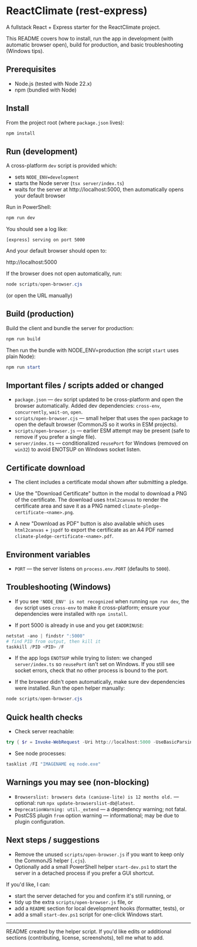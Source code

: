 # ReactClimate (rest-express)

A fullstack React + Express starter for the ReactClimate project.

This README covers how to install, run the app in development (with automatic browser open), build for production, and basic troubleshooting (Windows tips).

## Prerequisites

- Node.js (tested with Node 22.x)
- npm (bundled with Node)

## Install

From the project root (where `package.json` lives):

```powershell
npm install
```

## Run (development)

A cross-platform `dev` script is provided which:
- sets `NODE_ENV=development`
- starts the Node server (`tsx server/index.ts`)
- waits for the server at http://localhost:5000, then automatically opens your default browser

Run in PowerShell:

```powershell
npm run dev
```

You should see a log like:

```
[express] serving on port 5000
```

And your default browser should open to:

http://localhost:5000

If the browser does not open automatically, run:

```powershell
node scripts/open-browser.cjs
```

(or open the URL manually)

## Build (production)

Build the client and bundle the server for production:

```powershell
npm run build
```

Then run the bundle with NODE_ENV=production (the script `start` uses plain Node):

```powershell
npm run start
```

## Important files / scripts added or changed

- `package.json` — `dev` script updated to be cross-platform and open the browser automatically. Added dev dependencies: `cross-env`, `concurrently`, `wait-on`, `open`.
- `scripts/open-browser.cjs` — small helper that uses the `open` package to open the default browser (CommonJS so it works in ESM projects).
- `scripts/open-browser.js` — earlier ESM attempt may be present (safe to remove if you prefer a single file).
- `server/index.ts` — conditionalized `reusePort` for Windows (removed on `win32`) to avoid ENOTSUP on Windows socket listen.

## Certificate download

- The client includes a certificate modal shown after submitting a pledge.
- Use the "Download Certificate" button in the modal to download a PNG of the certificate. The download uses `html2canvas` to render the certificate area and save it as a PNG named `climate-pledge-certificate-<name>.png`.

- A new "Download as PDF" button is also available which uses `html2canvas` + `jspdf` to export the certificate as an A4 PDF named `climate-pledge-certificate-<name>.pdf`.



## Environment variables

- `PORT` — the server listens on `process.env.PORT` (defaults to `5000`).

## Troubleshooting (Windows)

- If you see `'NODE_ENV' is not recognized` when running `npm run dev`, the `dev` script uses `cross-env` to make it cross-platform; ensure your dependencies were installed with `npm install`.

- If port 5000 is already in use and you get `EADDRINUSE`:

```powershell
netstat -ano | findstr ":5000"
# find PID from output, then kill it
taskkill /PID <PID> /F
```

- If the app logs `ENOTSUP` while trying to listen: we changed `server/index.ts` so `reusePort` isn't set on Windows. If you still see socket errors, check that no other process is bound to the port.

- If the browser didn't open automatically, make sure dev dependencies were installed. Run the open helper manually:

```powershell
node scripts/open-browser.cjs
```

## Quick health checks

- Check server reachable:

```powershell
try { $r = Invoke-WebRequest -Uri http://localhost:5000 -UseBasicParsing -TimeoutSec 5; Write-Host "STATUS:$($r.StatusCode)" } catch { Write-Host "ERROR: $($_.Exception.Message)" }
```

- See node processes:

```powershell
tasklist /FI "IMAGENAME eq node.exe"
```

## Warnings you may see (non-blocking)

- `Browserslist: browsers data (caniuse-lite) is 12 months old.` — optional: run `npx update-browserslist-db@latest`.
- `DeprecationWarning: util._extend` — a dependency warning; not fatal.
- PostCSS plugin `from` option warning — informational; may be due to plugin configuration.

## Next steps / suggestions

- Remove the unused `scripts/open-browser.js` if you want to keep only the CommonJS helper (`.cjs`).
- Optionally add a small PowerShell helper `start-dev.ps1` to start the server in a detached process if you prefer a GUI shortcut.

If you'd like, I can:
- start the server detached for you and confirm it's still running, or
- tidy up the extra `scripts/open-browser.js` file, or
- add a `README` section for local development hooks (formatter, tests), or
- add a small `start-dev.ps1` script for one-click Windows start.

---

README created by the helper script. If you'd like edits or additional sections (contributing, license, screenshots), tell me what to add.
